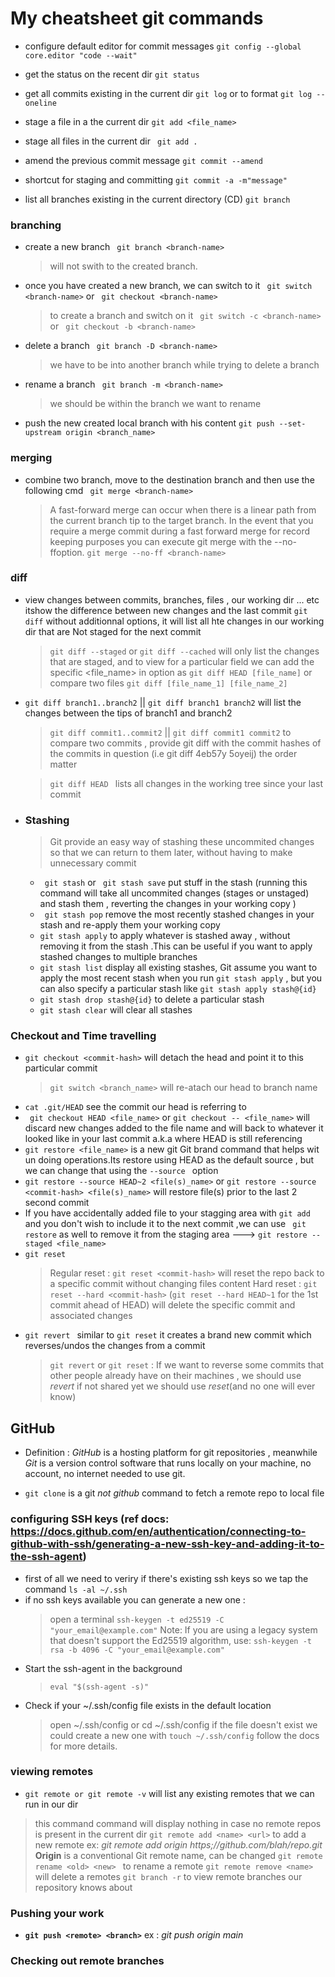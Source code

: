# My cheatsheet git commands

- configure default editor for commit messages
```git config --global core.editor "code --wait"```

- get the status on the recent dir 
``` git status ```

- get all commits existing in the current dir
``` git log ``` or to format ```git log --oneline```

- stage a file in a the current dir
``` git add <file_name> ```

- stage all files in the current  dir
``` git add .```

- amend the previous commit message
```git commit --amend ``` 
- shortcut for staging and committing
``` git commit -a -m"message" ```
- list all branches existing in the current directory (CD)
``` git branch ```
### branching
- create a new branch
``` git branch <branch-name>```
    > will not swith to the created branch.

- once you have created a new branch, we can switch to it
``` git switch <branch-name>``` or  ``` git checkout <branch-name>```
    > to create a branch and switch on it ``` git switch -c <branch-name>``` or  ``` git checkout -b <branch-name>```

- delete a branch
``` git branch -D <branch-name>```
    > we have to be into another branch while trying to delete a branch
 - rename a branch
 ``` git branch -m <branch-name>```
    > we should be within the branch we want to rename

- push the new created  local branch with his content 
    ```git push --set-upstream origin <branch_name>```
### merging
- combine two branch, move to the destination branch and then use the following cmd
``` git merge <branch-name>```
    > A fast-forward merge can occur when there is a linear path from the current branch tip to the target branch.
    > In the event that you require a merge commit during a fast forward merge for record keeping purposes you can execute git merge with the --no-ffoption. ```git merge --no-ff <branch-name>```
### diff
- view changes between commits, branches, files , our working dir ...   etc itshow the difference between new changes and the last commit 
    ``` git diff ``` without additionnal options, it will list all hte changes in our working dir  that are Not staged for the next commit

    > `git diff --staged` or `git diff --cached` will only list the changes that are staged, and to view for a particular field we can add the specific <file_name> in option as `git diff HEAD [file_name]` or compare two files `git diff [file_name_1] [file_name_2]`

- `git diff branch1..branch2` || `git diff branch1 branch2` will list the changes between the tips of branch1 and branch2 

    > `git diff commit1..commit2` || `git diff commit1 commit2` to compare two commits , provide git diff with the commit hashes of the commits in question (i.e git diff 4eb57y 5oyeij) the order matter

    > `git diff HEAD ` lists all changes in the working tree since your last commit 

- ### Stashing 
    > Git provide an easy way of stashing these uncommited changes so that we can return to them later, without having to make unnecessary  commit 
    - ` git stash` or ` git stash save`  put stuff in the stash (running this command will take all uncommited changes (stages or unstaged) and stash them , reverting the changes in your working copy )
    - ` git stash pop` remove the most recently stashed changes in your stash and re-apply them your working copy
    - `git stash apply` to apply whatever is stashed away , without removing it from the stash .This can be useful if you want to apply stashed changes to multiple branches
    - `git stash list` display all existing stashes, Git assume you want to apply the most recent stash when you run `git stash apply` , but you can also specify a particular stash like `git stash apply stash@{id}`
    - `git stash drop stash@{id}` to delete a particular stash 
    - `git stash clear` will clear all stashes

### Checkout and Time travelling

- `git checkout <commit-hash>` will detach the head and point it to this particular commit 
    > `git switch <branch_name>` will re-atach our head to branch name
- `cat .git/HEAD` see the commit our head is referring to
- ` git checkout HEAD <file_name>` or ` git checkout -- <file_name> ` will discard new changes added to the file name and will back to whatever it looked like in your last commit a.k.a where HEAD is still referencing 
- `git restore <file_name>` is a new git Git brand command that helps wit un doing operations.Its restore using HEAD as the default source , but we can change that using the `--source ` option 
- `git restore --source HEAD~2 <file(s)_name>` or `git restore --source <commit-hash> <file(s)_name>` will restore file(s) prior to the last 2 second commit
- If you have accidentally added  file to your stagging area with `git add`  and you don't wish to include it to the next commit ,we can use ` git restore` as well to remove it from the staging area ---> `git restore --staged <file_name>`
- `git reset`
    > Regular reset : `git reset <commit-hash>` will reset the repo back to a specific commit without changing files content
    > Hard reset : `git reset --hard <commit-hash>` (`git reset --hard HEAD~1` for the 1st commit ahead of HEAD) will delete the  specific commit and associated changes
- `git revert ` similar to `git reset` it creates a brand new commit which reverses/undos the changes from a commit 
    > `git revert` or `git reset` : If we want to reverse  some commits that other people already have on their machines , we should use *revert* if not shared yet we should use *reset*(and no one will ever know)


## GitHub
 - Definition :  *GitHub* is a hosting platform for git         repositories , meanwhile *Git* is a version control software that runs locally on your machine, no account, no internet needed to use git.

 - `git clone` is a git  *not github* command to fetch a remote repo to local file

 ### configuring SSH keys (ref docs: https://docs.github.com/en/authentication/connecting-to-github-with-ssh/generating-a-new-ssh-key-and-adding-it-to-the-ssh-agent)

 -  first of all we need to veriry if there's existing ssh keys
 so we tap the command `ls -al ~/.ssh`
 - if no ssh keys available you can generate a new one :
    > open a terminal
    > `ssh-keygen -t ed25519 -C "your_email@example.com"`
    > Note: If you are using a legacy system that doesn't support the Ed25519 algorithm, use: `ssh-keygen -t rsa -b 4096 -C "your_email@example.com"`
- Start the ssh-agent in the background
    > `eval "$(ssh-agent -s)"`
- Check if your ~/.ssh/config file exists in the default location
    > open ~/.ssh/config or cd ~/.ssh/config if the file doesn't exist we could create a new one with `touch ~/.ssh/config`
    > follow the docs for more details.
 ### viewing remotes
 - `git remote or git remote -v` will list any existing remotes that we can run in our dir
 > this command command will display nothing in case no remote repos is present in the current dir
 > `git remote add <name> <url>` to add a new remote ex: *git remote add origin https;//github.com/blah/repo.git*
 > **Origin** is a conventional Git remote name, can be changed
 > `git remote rename <old> <new> ` to rename a remote
 > `git remote remove <name>` will delete a remotes
 > `git branch -r` to view remote branches our repository knows about

 ### Pushing your work 
 - **`git push <remote> <branch>`** ex : *git push origin main*

### Checking out remote branches
    